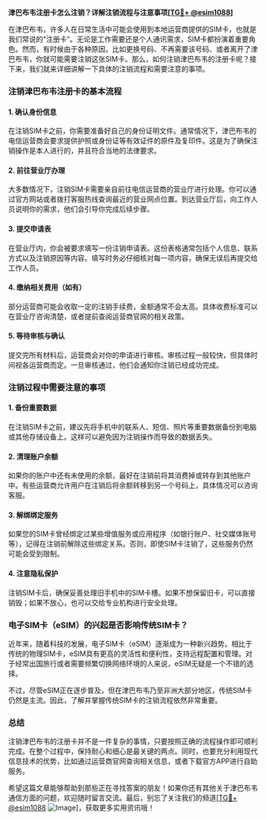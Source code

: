 **津巴布韦注册卡怎么注销？详解注销流程与注意事项[[TG💪+ @esim1088](https://t.me/s/esim1088)]**

在津巴布韦，许多人在日常生活中可能会使用到本地运营商提供的SIM卡，也就是我们常说的“注册卡”。无论是工作需要还是个人通讯需求，SIM卡都扮演着重要角色。然而，有时候由于各种原因，比如更换号码、不再需要该号码、或者离开了津巴布韦，你就可能需要注销这张SIM卡。那么，如何注销津巴布韦的注册卡呢？接下来，我们就来详细讲解一下具体的注销流程和需要注意的事项。

### 注销津巴布韦注册卡的基本流程

#### 1. 确认身份信息
在注销SIM卡之前，你需要准备好自己的身份证明文件。通常情况下，津巴布韦的电信运营商会要求提供护照或身份证等有效证件的原件及复印件。这是为了确保注销操作是本人进行的，并且符合当地的法律要求。

#### 2. 前往营业厅办理
大多数情况下，注销SIM卡需要亲自前往电信运营商的营业厅进行处理。你可以通过官方网站或者拨打客服热线查询最近的营业网点位置。到达营业厅后，向工作人员说明你的需求，他们会引导你完成后续步骤。

#### 3. 提交申请表
在营业厅内，你会被要求填写一份注销申请表。这份表格通常包括个人信息、联系方式以及注销原因等内容。填写时务必仔细核对每一项内容，确保无误后再提交给工作人员。

#### 4. 缴纳相关费用（如有）
部分运营商可能会收取一定的注销手续费，金额通常不会太高。具体收费标准可以在营业厅咨询清楚，或者提前查阅运营商官网的相关政策。

#### 5. 等待审核与确认
提交完所有材料后，运营商会对你的申请进行审核。审核过程一般较快，但具体时间视各运营商而定。一旦审核通过，他们会通知你注销已经成功完成。

### 注销过程中需要注意的事项

#### 1. 备份重要数据
在注销SIM卡之前，建议先将手机中的联系人、短信、照片等重要数据备份到电脑或其他存储设备上。这样可以避免因为注销操作而导致的数据丢失。

#### 2. 清理账户余额
如果你的账户中还有未使用的余额，最好在注销前将其消费掉或转存到其他账户中。有些运营商允许用户在注销后将余额转移到另一个号码上，具体情况可以咨询客服。

#### 3. 解绑绑定服务
如果您的SIM卡曾经绑定过某些增值服务或应用程序（如银行账户、社交媒体账号等），记得在注销前解除这些绑定关系。否则，即使SIM卡注销了，这些服务仍然可能会受到限制。

#### 4. 注意隐私保护
注销SIM卡后，确保妥善处理旧手机中的SIM卡槽。如果不想保留旧卡，可以直接销毁；如果不放心，也可以交给专业机构进行安全处理。

### 电子SIM卡（eSIM）的兴起是否影响传统SIM卡？

近年来，随着科技的发展，电子SIM卡（eSIM）逐渐成为一种新兴趋势。相比于传统的物理SIM卡，eSIM具有更高的灵活性和便利性，支持远程配置和管理。对于经常出国旅行或者需要频繁切换网络环境的人来说，eSIM无疑是一个不错的选择。

不过，尽管eSIM正在逐步普及，但在津巴布韦乃至非洲大部分地区，传统SIM卡仍然是主流。因此，了解并掌握传统SIM卡的注销流程依然非常重要。

### 总结

注销津巴布韦的注册卡并不是一件复杂的事情，只要按照正确的流程操作即可顺利完成。在整个过程中，保持耐心和细心是最关键的两点。同时，也要充分利用现代信息技术的优势，比如通过运营商官网查询相关信息，或者下载官方APP进行自助服务。

希望这篇文章能够帮助到那些正在寻找答案的朋友！如果你还有其他关于津巴布韦通信方面的问题，欢迎随时留言交流。最后，别忘了关注我们的频道[[TG💪+ @esim1088](https://t.me/s/esim1088) ![Image](https://i.postimg.cc/4NQfJmqS/Snipaste-2025-05-13-00-14-12.png)]，获取更多实用资讯哦！